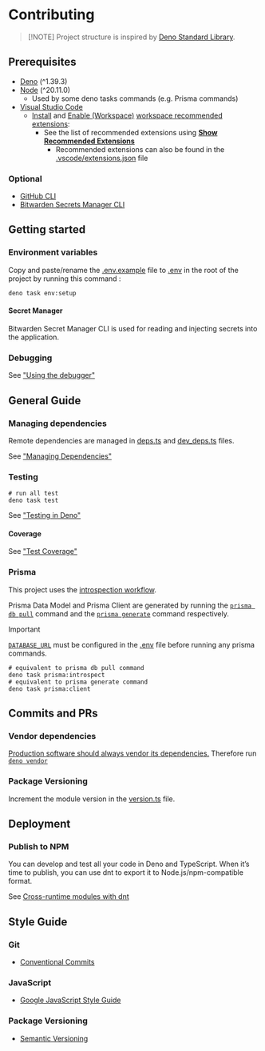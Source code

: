 # Contributing

> [!NOTE] Project structure is inspired by
> [Deno Standard Library](https://github.com/denoland/deno_std).

## Prerequisites

<!-- - Read this repository [wiki]() -->

- [Deno](https://deno.com/) (^1.39.3)
- [Node](https://nodejs.org/) (^20.11.0)
  - Used by some deno tasks commands (e.g. Prisma commands)
- [Visual Studio Code](https://code.visualstudio.com/)
  - [Install](https://code.visualstudio.com/docs/editor/extension-marketplace#_install-an-extension)
    and
    [Enable (Workspace)](https://code.visualstudio.com/docs/editor/extension-marketplace#_enable-an-extension)
    [workspace recommended extensions](https://code.visualstudio.com/docs/editor/extension-marketplace#_workspace-recommended-extensions):
    - See the list of recommended extensions using
      [**Show Recommended Extensions**](https://code.visualstudio.com/docs/editor/extension-marketplace#_recommended-extensions)
      - Recommended extensions can also be found in the
        [.vscode/extensions.json](../.vscode/extensions.json) file

### Optional

- [GitHub CLI](https://cli.github.com/)
- [Bitwarden Secrets Manager CLI](https://bitwarden.com/help/secrets-manager-cli/)

## Getting started

### Environment variables

Copy and paste/rename the [.env.example](../.env.example) file to
[.env](https://docs.deno.com/runtime/manual/basics/env_variables#env-file) in
the root of the project by running this command :

```Shell
deno task env:setup
```

#### Secret Manager

Bitwarden Secret Manager CLI is used for reading and injecting secrets into the
application.

### Debugging

See
["Using the debugger"](https://docs.deno.com/runtime/manual/references/vscode_deno#using-the-debugger)

## General Guide

### Managing dependencies

Remote dependencies are managed in [deps.ts](../deps.ts) and
[dev_deps.ts](../dev_deps.ts) files.

See
["Managing Dependencies"](https://docs.deno.com/runtime/tutorials/manage_dependencies)

### Testing

```Shell
# run all test
deno task test
```

See ["Testing in Deno"](https://docs.deno.com/runtime/manual/basics/testing/)

#### Coverage

See
["Test Coverage"](https://docs.deno.com/runtime/manual/basics/testing/coverage)

### Prisma

This project uses the
[introspection workflow](https://www.prisma.io/docs/orm/prisma-schema/introspection#introspection-workflow).

Prisma Data Model and Prisma Client are generated by running the
[`prisma db pull`](https://www.prisma.io/docs/orm/prisma-schema/introspection#the-prisma-db-pull-command)
command and the
[`prisma generate`](https://www.prisma.io/docs/orm/reference/prisma-cli-reference#generate)
command respectively.

> [!IMPORTANT]
> [`DATABASE_URL`](https://www.prisma.io/docs/orm/overview/databases/sql-server)
> must be configured in the [.env](../.env) file before running any prisma
> commands.

```Shell
# equivalent to prisma db pull command
deno task prisma:introspect
# equivalent to prisma generate command
deno task prisma:client
```

## Commits and PRs

### Vendor dependencies

[Production software should always vendor its dependencies.](https://docs.deno.com/runtime/manual/basics/modules#but-what-if-the-host-of-the-url-goes-down-the-source-wont-be-available)
Therefore run [`deno vendor`](https://docs.deno.com/runtime/manual/tools/vendor)

### Package Versioning

Increment the module version in the [version.ts](../version.ts) file.

## Deployment

### Publish to NPM

You can develop and test all your code in Deno and TypeScript. When it’s time to
publish, you can use dnt to export it to Node.js/npm-compatible format.

See
[Cross-runtime modules with dnt](https://docs.deno.com/runtime/manual/advanced/publishing/dnt)

## Style Guide

### Git

- [Conventional Commits](https://www.conventionalcommits.org/en/v1.0.0/)

### JavaScript

- [Google JavaScript Style Guide](https://google.github.io/styleguide/jsguide.html)

### Package Versioning

- [Semantic Versioning](https://semver.org/)
